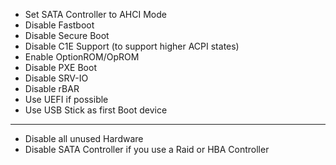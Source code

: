   - Set SATA Controller to AHCI Mode
  - Disable Fastboot
  - Disable Secure Boot
  - Disable C1E Support (to support higher ACPI states)
  - Enable OptionROM/OpROM
  - Disable PXE Boot
  - Disable SRV-IO
  - Disable rBAR
  - Use UEFI if possible
  - Use USB Stick as first Boot device
---
  - Disable all unused Hardware
  - Disable SATA Controller if you use a Raid or HBA Controller